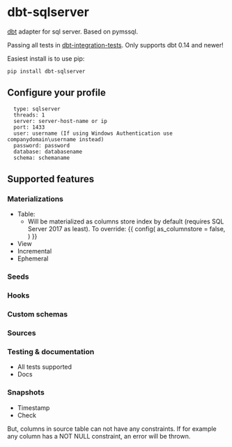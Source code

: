 # dbt-sqlserver
[dbt](https://www.getdbt.com) adapter for sql server. Based on pymssql. 

Passing all tests in [dbt-integration-tests](https://github.com/fishtown-analytics/dbt-integration-tests/). Only supports dbt 0.14 and newer!

Easiest install is to use pip:

    pip install dbt-sqlserver


## Configure your profile

      type: sqlserver
      threads: 1
      server: server-host-name or ip
      port: 1433
      user: username (If using Windows Authentication use companydomain\username instead)
      password: password
      database: databasename
      schema: schemaname

## Supported features

### Materializations
- Table: 
    - Will be materialized as columns store index by default (requires SQL Server 2017 as least). To override:
{{
  config(
    as_columnstore = false,
  )
}}
- View
- Incremental
- Ephemeral

### Seeds

### Hooks

### Custom schemas

### Sources

### Testing & documentation
- All tests supported 
- Docs

### Snapshots
- Timestamp
- Check

But, columns in source table can not have any constraints. If for example any column has a NOT NULL constraint, an error will be thrown.